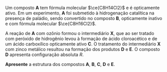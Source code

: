 Um composto **A** tem fórmula molecular $\ce{C8H14Cl2}$ e é opticamente ativo. Em um experimento, **A** foi submetido à hidrogenação catalítica na presença de paládio, sendo convertido no composto **B**, opticamente inativo e com fórmula molecular $\ce{C8H16Cl2}$.

A reação de **A** com ozônio formou o intermediário **X**, que ao ser tratado com peróxido de hidrogênio levou à formação de ácido cloroacético e de um ácido carboxílico opticamente ativo **C**. O tratamento do intermediário **X** com zinco metálico resultou na formação dos produtos **D** e **E**. O composto **D** apresenta configuração absoluta *R*.

**Apresente** a estrutura dos compostos **A**, **B**, **C**, **D** e **E**.
